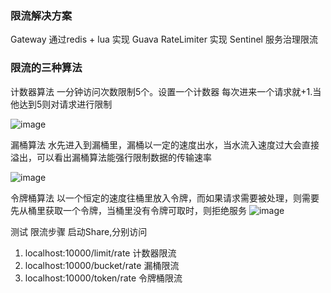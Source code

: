 ### 限流解决方案
  Gateway 通过redis + lua 实现
  Guava RateLimiter 实现
  Sentinel 服务治理限流
### 限流的三种算法
计数器算法
一分钟访问次数限制5个。设置一个计数器 每次进来一个请求就+1.当他达到5则对请求进行限制

![image](https://user-images.githubusercontent.com/11972980/118577863-bea33100-b7bd-11eb-8257-cea802a49bae.png)


漏桶算法
水先进入到漏桶里，漏桶以一定的速度出水，当水流入速度过大会直接溢出，可以看出漏桶算法能强行限制数据的传输速率

![image](https://user-images.githubusercontent.com/11972980/118577894-cb278980-b7bd-11eb-882a-e43c70ac4856.png)



令牌桶算法
以一个恒定的速度往桶里放入令牌，而如果请求需要被处理，则需要先从桶里获取一个令牌，当桶里没有令牌可取时，则拒绝服务
![image](https://user-images.githubusercontent.com/11972980/118577933-d7134b80-b7bd-11eb-84ad-1ca9de46f7d4.png)

测试 限流步骤
启动Share,分别访问
1. localhost:10000/limit/rate 计数器限流
2. localhost:10000/bucket/rate 漏桶限流
3. localhost:10000/token/rate 令牌桶限流
